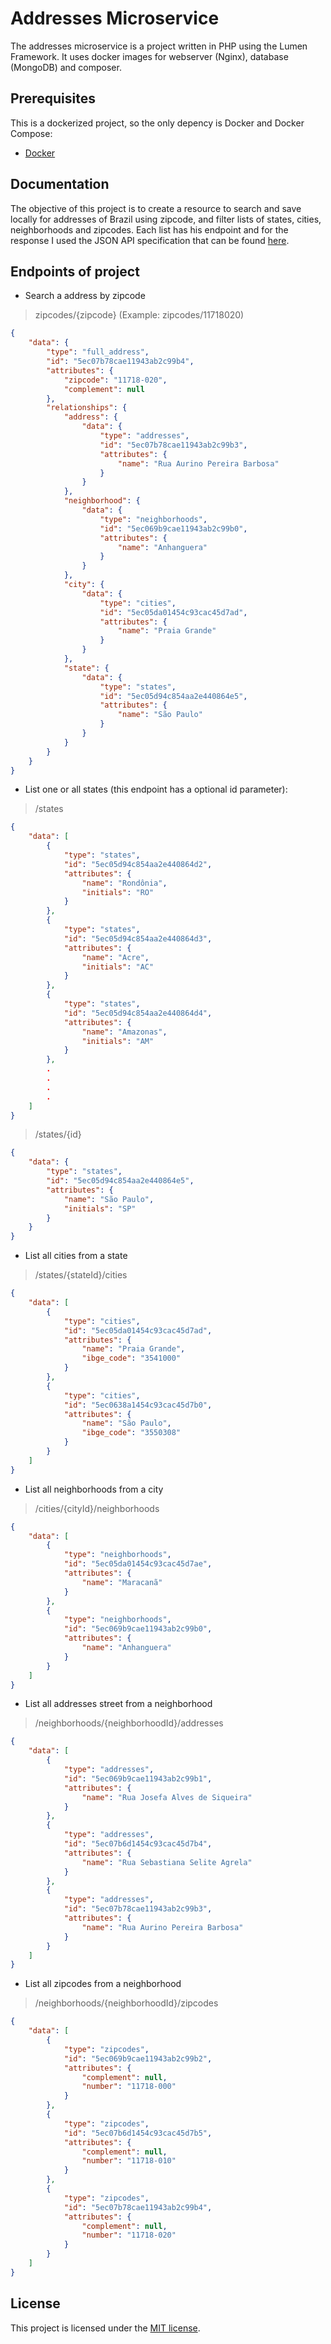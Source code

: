 # Addresses Microservice

The addresses microservice is a project written in PHP using the Lumen Framework. It uses docker images for webserver (Nginx), database (MongoDB) and composer.

## Prerequisites 

This is a dockerized project, so the only depency is Docker and Docker Compose:

- [Docker](https://www.docker.com/get-started)

## Documentation

The objective of this project is to create a resource to search and save locally for addresses of Brazil using zipcode, and filter lists of states, cities, neighborhoods and zipcodes. Each list has his endpoint and for the response I used the JSON API specification that can be found [here](https://jsonapi.org/).

## Endpoints of project

- Search a address by zipcode

> zipcodes/{zipcode} (Example: zipcodes/11718020)

```json
{
    "data": {
        "type": "full_address",
        "id": "5ec07b78cae11943ab2c99b4",
        "attributes": {
            "zipcode": "11718-020",
            "complement": null
        },
        "relationships": {
            "address": {
                "data": {
                    "type": "addresses",
                    "id": "5ec07b78cae11943ab2c99b3",
                    "attributes": {
                        "name": "Rua Aurino Pereira Barbosa"
                    }
                }
            },
            "neighborhood": {
                "data": {
                    "type": "neighborhoods",
                    "id": "5ec069b9cae11943ab2c99b0",
                    "attributes": {
                        "name": "Anhanguera"
                    }
                }
            },
            "city": {
                "data": {
                    "type": "cities",
                    "id": "5ec05da01454c93cac45d7ad",
                    "attributes": {
                        "name": "Praia Grande"
                    }
                }
            },
            "state": {
                "data": {
                    "type": "states",
                    "id": "5ec05d94c854aa2e440864e5",
                    "attributes": {
                        "name": "São Paulo"
                    }
                }
            }
        }
    }
}
```

- List one or all states (this endpoint has a optional id parameter):

> /states

```json
{
    "data": [
        {
            "type": "states",
            "id": "5ec05d94c854aa2e440864d2",
            "attributes": {
                "name": "Rondônia",
                "initials": "RO"
            }
        },
        {
            "type": "states",
            "id": "5ec05d94c854aa2e440864d3",
            "attributes": {
                "name": "Acre",
                "initials": "AC"
            }
        },
        {
            "type": "states",
            "id": "5ec05d94c854aa2e440864d4",
            "attributes": {
                "name": "Amazonas",
                "initials": "AM"
            }
        },
        .
        .
        .
        .
    ]
}

```

> /states/{id}

```json
{
    "data": {
        "type": "states",
        "id": "5ec05d94c854aa2e440864e5",
        "attributes": {
            "name": "São Paulo",
            "initials": "SP"
        }
    }
}
```

- List all cities from a state

> /states/{stateId}/cities

```json
{
    "data": [
        {
            "type": "cities",
            "id": "5ec05da01454c93cac45d7ad",
            "attributes": {
                "name": "Praia Grande",
                "ibge_code": "3541000"
            }
        },
        {
            "type": "cities",
            "id": "5ec0638a1454c93cac45d7b0",
            "attributes": {
                "name": "São Paulo",
                "ibge_code": "3550308"
            }
        }
    ]
}
```

- List all neighborhoods from a city

> /cities/{cityId}/neighborhoods

```json
{
    "data": [
        {
            "type": "neighborhoods",
            "id": "5ec05da01454c93cac45d7ae",
            "attributes": {
                "name": "Maracanã"
            }
        },
        {
            "type": "neighborhoods",
            "id": "5ec069b9cae11943ab2c99b0",
            "attributes": {
                "name": "Anhanguera"
            }
        }
    ]
}
```

- List all addresses street from a neighborhood

> /neighborhoods/{neighborhoodId}/addresses

```json
{
    "data": [
        {
            "type": "addresses",
            "id": "5ec069b9cae11943ab2c99b1",
            "attributes": {
                "name": "Rua Josefa Alves de Siqueira"
            }
        },
        {
            "type": "addresses",
            "id": "5ec07b6d1454c93cac45d7b4",
            "attributes": {
                "name": "Rua Sebastiana Selite Agrela"
            }
        },
        {
            "type": "addresses",
            "id": "5ec07b78cae11943ab2c99b3",
            "attributes": {
                "name": "Rua Aurino Pereira Barbosa"
            }
        }
    ]
}
```

- List all zipcodes from a neighborhood

> /neighborhoods/{neighborhoodId}/zipcodes

```json
{
    "data": [
        {
            "type": "zipcodes",
            "id": "5ec069b9cae11943ab2c99b2",
            "attributes": {
                "complement": null,
                "number": "11718-000"
            }
        },
        {
            "type": "zipcodes",
            "id": "5ec07b6d1454c93cac45d7b5",
            "attributes": {
                "complement": null,
                "number": "11718-010"
            }
        },
        {
            "type": "zipcodes",
            "id": "5ec07b78cae11943ab2c99b4",
            "attributes": {
                "complement": null,
                "number": "11718-020"
            }
        }
    ]
}
```

## License

This project is licensed under the [MIT license](https://opensource.org/licenses/MIT).
